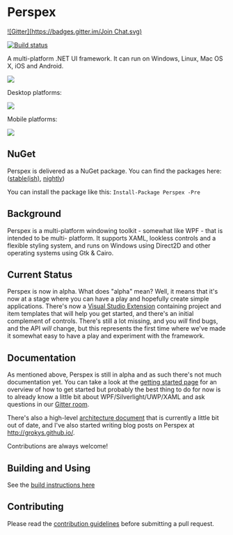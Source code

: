 # Perspex
[![Gitter](https://badges.gitter.im/Join Chat.svg)](https://gitter.im/Perspex/Perspex?utm_campaign=pr-badge&utm_content=badge&utm_medium=badge&utm_source=badge)

[![Build status](https://ci.appveyor.com/api/projects/status/hubk3k0w9idyibfg/branch/master?svg=true)](https://ci.appveyor.com/project/Perspex/Perspex/branch/master)

A multi-platform .NET UI framework. It can run on Windows, Linux, Mac OS X, iOS and Android.

![](docs/screen.png)

Desktop platforms:

<a href='https://www.youtube.com/watch?t=28&v=c_AB_XSILp0' target='_blank'>![](docs/perspex-video.png)<a/>

Mobile platforms:

<a href='https://www.youtube.com/watch?v=NJ9-hnmUbBM' target='_blank'>![](https://i.ytimg.com/vi/NJ9-hnmUbBM/hqdefault.jpg)<a/>

## NuGet

Perspex is delivered as a NuGet package.
You can find the packages here: ([stable(ish)](https://www.nuget.org/packages/Perspex/), [nightly](https://github.com/Perspex/Perspex/wiki/Using-nightly-build-feed))

You can install the package like this:
`Install-Package Perspex -Pre`

## Background

Perspex is a multi-platform windowing toolkit - somewhat like WPF - that is intended to be multi-
platform. It supports XAML, lookless controls and a flexible styling system, and runs on Windows
using Direct2D and other operating systems using Gtk & Cairo.

## Current Status

Perspex is now in alpha. What does "alpha" mean? Well, it means that it's now at a stage where you
can have a play and hopefully create simple applications. There's now a [Visual
Studio Extension](https://visualstudiogallery.msdn.microsoft.com/a4542e8a-b56c-4295-8df1-7e220178b873)
containing project and item templates that will help you get started, and
there's an initial complement of controls. There's still a lot missing, and you
*will* find bugs, and the API *will* change, but this represents the first time
where we've made it somewhat easy to have a play and experiment with the
framework.

## Documentation

As mentioned above, Perspex is still in alpha and as such there's not much documentation yet. You can
take a look at the [getting started page](docs/gettingstarted.md) for an
overview of how to get started but probably the best thing to do for now is to already know a little bit
about WPF/Silverlight/UWP/XAML and ask questions in our [Gitter room](https://gitter.im/Perspex/Perspex).

There's also a high-level [architecture document](docs/architecture.md) that is currently a little bit
out of date, and I've also started writing blog posts on Perspex at http://grokys.github.io/.

Contributions are always welcome!

## Building and Using

See the [build instructions here](https://github.com/grokys/Perspex/blob/master/docs/build.md)

## Contributing ##

Please read the [contribution guidelines](docs/contributing.md) before submitting a pull request.
